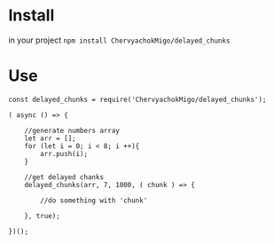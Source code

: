 # Install

in your project `npm install ChervyachokMigo/delayed_chunks`

# Use
```
const delayed_chunks = require('ChervyachokMigo/delayed_chunks');

( async () => {

    //generate numbers array
    let arr = [];
    for (let i = 0; i < 8; i ++){
        arr.push(i);
    }

    //get delayed chanks
    delayed_chunks(arr, 7, 1000, ( chunk ) => {

        //do something with 'chunk'

    }, true);

})();
```

